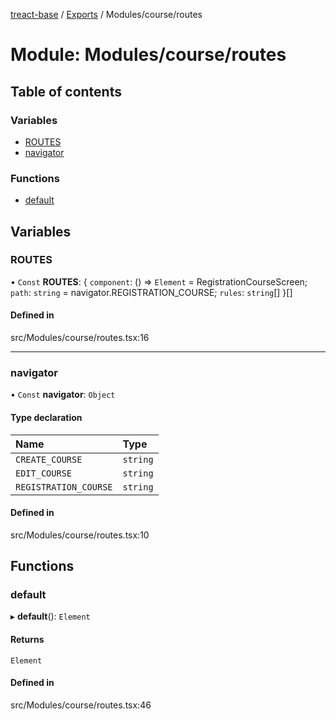 [treact-base](../README.md) / [Exports](../modules.md) / Modules/course/routes

# Module: Modules/course/routes

## Table of contents

### Variables

- [ROUTES](Modules_course_routes.md#routes)
- [navigator](Modules_course_routes.md#navigator)

### Functions

- [default](Modules_course_routes.md#default)

## Variables

### ROUTES

• `Const` **ROUTES**: { `component`: () => `Element` = RegistrationCourseScreen; `path`: `string` = navigator.REGISTRATION\_COURSE; `rules`: `string`[]  }[]

#### Defined in

src/Modules/course/routes.tsx:16

___

### navigator

• `Const` **navigator**: `Object`

#### Type declaration

| Name | Type |
| :------ | :------ |
| `CREATE_COURSE` | `string` |
| `EDIT_COURSE` | `string` |
| `REGISTRATION_COURSE` | `string` |

#### Defined in

src/Modules/course/routes.tsx:10

## Functions

### default

▸ **default**(): `Element`

#### Returns

`Element`

#### Defined in

src/Modules/course/routes.tsx:46
